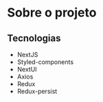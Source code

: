 # Sobre o projeto

## Tecnologias

- NextJS
- Styled-components
- NextUI
- Axios
- Redux
- Redux-persist
